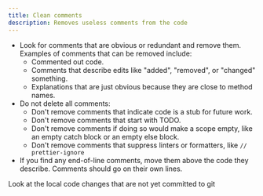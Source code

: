 ```yaml
---
title: Clean comments
description: Removes useless comments from the code
---
```


- Look for comments that are obvious or redundant and remove them. Examples of
  comments that can be removed include:
  - Commented out code.
  - Comments that describe edits like "added", "removed", or "changed" something.
  - Explanations that are just obvious because they are close to method names.
- Do not delete all comments:
  - Don't remove comments that indicate code is a stub for future work.
  - Don't remove comments that start with TODO.
  - Don't remove comments if doing so would make a scope empty, like an empty catch
    block or an empty else block.
  - Don't remove comments that suppress linters or formatters, like
    `// prettier-ignore`
- If you find any end-of-line comments, move them above the code they describe.
  Comments should go on their own lines.

Look at the local code changes that are not yet committed to git

